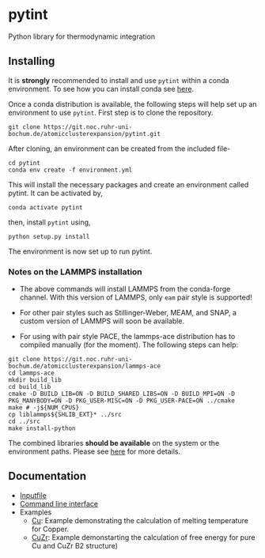 # pytint

Python library for thermodynamic integration

## Installing

It is **strongly** recommended to install and use `pytint` within a conda environment. To see how you can install conda see [here](https://docs.conda.io/projects/conda/en/latest/user-guide/install/).

Once a conda distribution is available, the following steps will help set up an environment to use `pytint`. First step is to clone the repository.

```
git clone https://git.noc.ruhr-uni-bochum.de/atomicclusterexpansion/pytint.git
```

After cloning, an environment can be created from the included file-

```
cd pytint
conda env create -f environment.yml
```

This will install the necessary packages and create an environment called pytint. It can be activated by,

```
conda activate pytint
```

then, install `pytint` using,

```
python setup.py install
```
The environment is now set up to run pytint.

### Notes on the LAMMPS installation

- The above commands will install LAMMPS from the conda-forge channel. With this version of LAMMPS, only `eam` pair style is supported!

- For other pair styles such as Stillinger-Weber, MEAM, and SNAP, a custom version of LAMMPS will soon be available.

- For using with pair style PACE, the lammps-ace distribution has to compiled manually (for the moment). The following steps can help:

```
git clone https://git.noc.ruhr-uni-bochum.de/atomicclusterexpansion/lammps-ace
cd lammps-ace
mkdir build_lib
cd build_lib
cmake -D BUILD_LIB=ON -D BUILD_SHARED_LIBS=ON -D BUILD_MPI=ON -D PKG_MANYBODY=ON -D PKG_USER-MISC=ON -D PKG_USER-PACE=ON ../cmake
make # -j${NUM_CPUS}
cp liblammps${SHLIB_EXT}* ../src
cd ../src
make install-python 
```
The combined libraries **should be available** on the system or the environment paths. Please see [here](https://lammps.sandia.gov/doc/Python_install.html) for more details.

## Documentation

- [Inputfile](examples/inputfile.md)
- [Command line interface](examples/cli.md)
- Examples
    - [Cu](examples/Cu_EAM/cu_example.ipynb): Example demonstrating the calculation of melting temperature for Copper.
    - [CuZr](examples/ZrCu_EAM/zrcu_example.ipynb): Example demonstarting the calculation of free energy for pure Cu and CuZr B2 structure)
